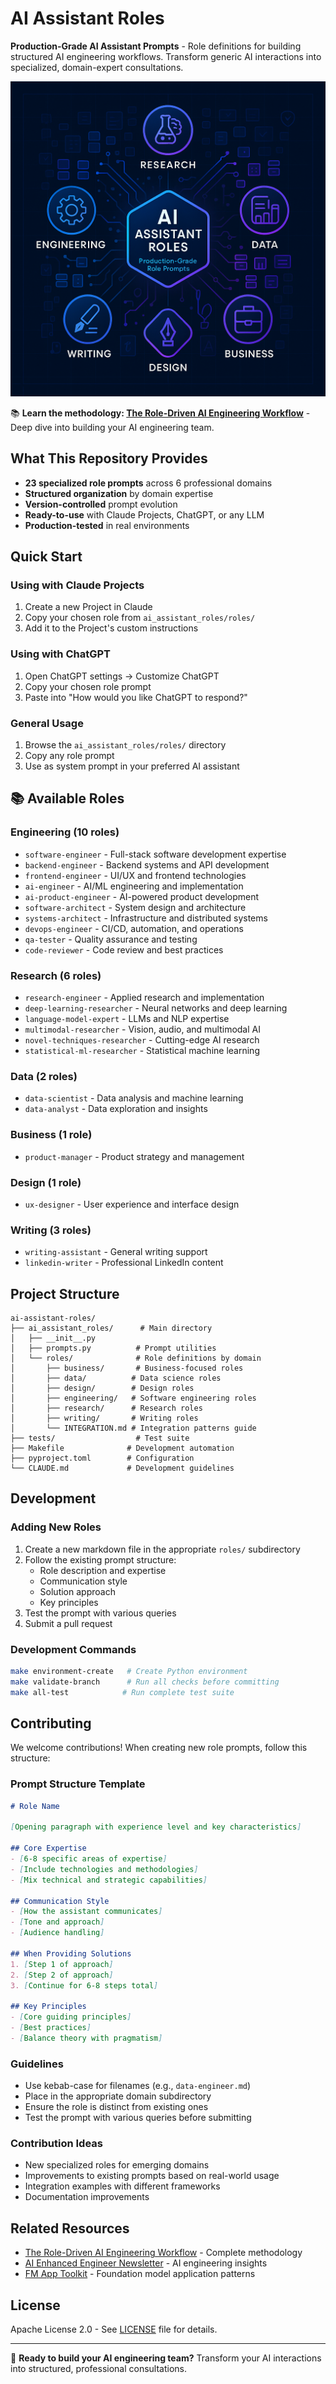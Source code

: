 # AI Assistant Roles

**Production-Grade AI Assistant Prompts** - Role definitions for building structured AI engineering workflows. Transform generic AI interactions into specialized, domain-expert consultations.

![AI Assistant Roles - Transform AI interactions into specialized consultations](assets/images/ai-assistant-roles.png)

📚 **Learn the methodology: [The Role-Driven AI Engineering Workflow](https://aienhancedengineer.substack.com/p/the-role-driven-ai-engineering-workflow)** - Deep dive into building your AI engineering team.

## What This Repository Provides

- **23 specialized role prompts** across 6 professional domains
- **Structured organization** by domain expertise
- **Version-controlled** prompt evolution
- **Ready-to-use** with Claude Projects, ChatGPT, or any LLM
- **Production-tested** in real environments

## Quick Start

### Using with Claude Projects
1. Create a new Project in Claude
2. Copy your chosen role from `ai_assistant_roles/roles/`
3. Add it to the Project's custom instructions

### Using with ChatGPT
1. Open ChatGPT settings → Customize ChatGPT
2. Copy your chosen role prompt
3. Paste into "How would you like ChatGPT to respond?"

### General Usage
1. Browse the `ai_assistant_roles/roles/` directory
2. Copy any role prompt
3. Use as system prompt in your preferred AI assistant

## 📚 Available Roles

### Engineering (10 roles)
- `software-engineer` - Full-stack software development expertise
- `backend-engineer` - Backend systems and API development
- `frontend-engineer` - UI/UX and frontend technologies
- `ai-engineer` - AI/ML engineering and implementation
- `ai-product-engineer` - AI-powered product development
- `software-architect` - System design and architecture
- `systems-architect` - Infrastructure and distributed systems
- `devops-engineer` - CI/CD, automation, and operations
- `qa-tester` - Quality assurance and testing
- `code-reviewer` - Code review and best practices

### Research (6 roles)
- `research-engineer` - Applied research and implementation
- `deep-learning-researcher` - Neural networks and deep learning
- `language-model-expert` - LLMs and NLP expertise
- `multimodal-researcher` - Vision, audio, and multimodal AI
- `novel-techniques-researcher` - Cutting-edge AI research
- `statistical-ml-researcher` - Statistical machine learning

### Data (2 roles)
- `data-scientist` - Data analysis and machine learning
- `data-analyst` - Data exploration and insights

### Business (1 role)
- `product-manager` - Product strategy and management

### Design (1 role)
- `ux-designer` - User experience and interface design

### Writing (3 roles)
- `writing-assistant` - General writing support
- `linkedin-writer` - Professional LinkedIn content


## Project Structure

```
ai-assistant-roles/
├── ai_assistant_roles/      # Main directory
│   ├── __init__.py         
│   ├── prompts.py          # Prompt utilities
│   └── roles/              # Role definitions by domain
│       ├── business/       # Business-focused roles
│       ├── data/          # Data science roles
│       ├── design/        # Design roles
│       ├── engineering/   # Software engineering roles
│       ├── research/      # Research roles
│       ├── writing/       # Writing roles
│       └── INTEGRATION.md # Integration patterns guide
├── tests/                  # Test suite
├── Makefile              # Development automation
├── pyproject.toml        # Configuration
└── CLAUDE.md             # Development guidelines
```

## Development

### Adding New Roles

1. Create a new markdown file in the appropriate `roles/` subdirectory
2. Follow the existing prompt structure:
   - Role description and expertise
   - Communication style
   - Solution approach
   - Key principles
3. Test the prompt with various queries
4. Submit a pull request

### Development Commands

```bash
make environment-create   # Create Python environment
make validate-branch      # Run all checks before committing
make all-test            # Run complete test suite
```

## Contributing

We welcome contributions! When creating new role prompts, follow this structure:

### Prompt Structure Template

```markdown
# Role Name

[Opening paragraph with experience level and key characteristics]

## Core Expertise
- [6-8 specific areas of expertise]
- [Include technologies and methodologies]
- [Mix technical and strategic capabilities]

## Communication Style
- [How the assistant communicates]
- [Tone and approach]
- [Audience handling]

## When Providing Solutions
1. [Step 1 of approach]
2. [Step 2 of approach]
3. [Continue for 6-8 steps total]

## Key Principles
- [Core guiding principles]
- [Best practices]
- [Balance theory with pragmatism]
```

### Guidelines
- Use kebab-case for filenames (e.g., `data-engineer.md`)
- Place in the appropriate domain subdirectory
- Ensure the role is distinct from existing ones
- Test the prompt with various queries before submitting

### Contribution Ideas

- New specialized roles for emerging domains
- Improvements to existing prompts based on real-world usage
- Integration examples with different frameworks
- Documentation improvements

## Related Resources

- [The Role-Driven AI Engineering Workflow](https://aienhancedengineer.substack.com/p/the-role-driven-ai-engineering-workflow) - Complete methodology
- [AI Enhanced Engineer Newsletter](https://aienhancedengineer.substack.com/) - AI engineering insights
- [FM App Toolkit](https://github.com/ai-enhanced-engineer/fm-app-toolkit) - Foundation model application patterns

## License

Apache License 2.0 - See [LICENSE](LICENSE) file for details.

---

🚀 **Ready to build your AI engineering team?** Transform your AI interactions into structured, professional consultations.